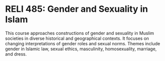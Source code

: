 # RELI 485: Gender and Sexuality in Islam

This course approaches constructions of gender and sexuality in Muslim societies in diverse historical and geographical contexts. It focuses on changing interpretations of gender roles and sexual norms. Themes include gender in Islamic law, sexual ethics, masculinity, homosexuality, marriage, and dress.